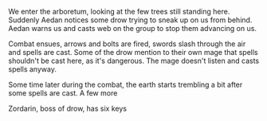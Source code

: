 We enter the arboretum, looking at the few trees still standing here. Suddenly Aedan notices some drow trying to sneak up on us from behind. Aedan warns us and casts web on the group to stop them advancing on us.

Combat ensues, arrows and bolts are fired, swords slash through the air and spells are cast. Some of the drow mention to their own mage that spells shouldn't be cast here, as it's dangerous. The mage doesn't listen and casts spells anyway.

Some time later during the combat, the earth starts trembling a bit after some spells are cast. A few more 

Zordarin, boss of drow, has six keys